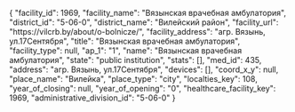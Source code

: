 {
    "facility_id": 1969,
    "facility_name": "Вязынская врачебная амбулатория",
    "district_id": "5-06-0",
    "district_name": "Вилейский район",
    "facility_url": "https:\/\/vilcrb.by\/about\/o-bolnicze\/",
    "facility_address": "агр. Вязынь, ул.17Сентября",
    "title": "Вязынская врачебная амбулатория",
    "facility_type": null,
    "ap_1": "1",
    "name": "Вязынская врачебная амбулатория",
    "state": "public institution",
    "stats": [],
    "med_id": 435,
    "address": "агр. Вязынь, ул.17Сентября",
    "devices": [],
    "coord_x_y": null,
    "place_name": "Вилейка",
    "place_type": "city",
    "localties_key": 108,
    "year_of_closing": null,
    "year_of_opening": "0",
    "healthcare_facility_key": 1969,
    "administrative_division_id": "5-06-0"
}